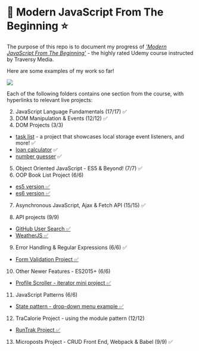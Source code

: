 # 🌟 Modern JavaScript From The Beginning ⭐

The purpose of this repo is to document my progress of [_'Modern JavaScript From The Beginning'_](https://www.udemy.com/modern-javascript-from-the-beginning/) - the highly rated Udemy course instructed by Traversy Media.

Here are some examples of my work so far!

![](preview-imgs/preview-1.gif)

Each of the following folders contains one section from the course, with hyperlinks to relevant live projects:

<!-- 1. ~~Intro & Getting Started~~ -->

2.  JavaScript Language Fundamentals (17/17) ✅
3.  DOM Manipulation & Events (12/12) ✅
4.  DOM Projects (3/3)

-   [task list](https://jordiup.github.io/JS-Sandbox/section-four-dom-projects/task-list/index.html) - a project that showcases local storage event listeners, and more! ✅
-   [loan calculator](https://jordiup.github.io/JS-Sandbox/section-four-dom-projects/loan-calculator/index.html) ✅
-   [number guesser](https://jordiup.github.io/JS-Sandbox/section-four-dom-projects/number-guesser/index.html) ✅

5.  Object Oriented JavaScript - ES5 & Beyond! (7/7) ✅
6.  OOP Book List Project (6/6)

-   [es5 version ✅](https://jordiup.github.io/JS-Sandbox/section-six-oop-project/es5/)
-   [es6 version ✅](https://jordiup.github.io/JS-Sandbox/section-six-oop-project/es6/)

7.  Asynchronous JavaScript, Ajax & Fetch API (15/15) ✅

8.  API projects (9/9)

-   [GitHub User Search ✅](https://jordiup.github.io/JS-Sandbox/section-eight-api-projects/github-finder/)
-   [WeatherJS ✅](https://jordiup.github.io/JS-Sandbox/section-eight-api-projects/weather-js/)

9.  Error Handling & Regular Expressions (6/6) ✅

-   [Form Validation Project ✅](https://jordiup.github.io/JS-Sandbox/section-nine-error-handling-regular-expressions/form-validation-project/)

10. Other Newer Features - ES2015+ (6/6)

-   [Profile Scroller - iterator mini project ✅](https://jordiup.github.io/JS-Sandbox/section-ten-es2015plus/iterator-mini-project/)

11. JavaScript Patterns (6/6)

-   [State pattern - drop-down menu example ✅](https://jordiup.github.io/JS-Sandbox/section-eleven-js-patterns/state/index.html)

12. TraCalorie Project - using the module pattern (12/12)

-   [RunTrak Project ✅](https://jordiup.github.io/JS-Sandbox/section-twelve-tracalorie-project/)

13. Microposts Project - CRUD Front End, Webpack & Babel (9/9) ✅

<!-- 🚧🏗👷 -->

<!-- Misc. -->

<!-- [here](https://) -->

<!-- ![thumbnail image](img/preview.png) -->
